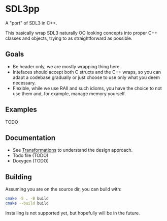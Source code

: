 SDL3pp
======

A "port" of SDL3 in C++.

This basically wrap SDL3 naturally OO looking concepts into proper 
C++ classes and objects, trying to as straightforward as possible.

## Goals

- Be header only, we are mostly wrapping thing here
- Intefaces should accept both C structs and the C++ wraps, so you
can adapt a codebase gradually or just choose to use only what 
you deem necessary.
- Flexible, while we use RAII and such idioms, you have
the choice to not use them and, for example, manage memory yourself.

## Examples

TODO

## Documentation

- See [Transformations](./transformation.md) to understand the design approach.
- Todo file (TODO)
- Doxygen (TODO)

## Building

Assuming you are on the source dir, you can build with:

```sh
cmake -S . -B build
cmake --build build
```

Installing is not supported yet, but hopefully will be in the future.
